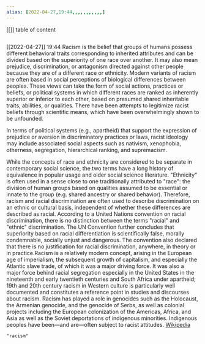 ```yaml
---
alias: [2022-04-27,19:44,,,,,,,,,,,]
---
```

[[]]
table of content
```toc
```

[[2022-04-27]] 19:44
Racism is the belief that groups of humans possess different behavioral traits corresponding to inherited attributes and can be divided based on the superiority of one race over another. It may also mean prejudice, discrimination, or antagonism directed against other people because they are of a different race or ethnicity. Modern variants of racism are often based in social perceptions of biological differences between peoples. These views can take the form of social actions, practices or beliefs, or political systems in which different races are ranked as inherently superior or inferior to each other, based on presumed shared inheritable traits, abilities, or qualities. There have been attempts to legitimize racist beliefs through scientific means, which have been overwhelmingly shown to be unfounded.

In terms of political systems (e.g., apartheid) that support the expression of prejudice or aversion in discriminatory practices or laws, racist ideology may include associated social aspects such as nativism, xenophobia, otherness, segregation, hierarchical ranking, and supremacism.

While the concepts of race and ethnicity are considered to be separate in contemporary social science, the two terms have a long history of equivalence in popular usage and older social science literature. "Ethnicity" is often used in a sense close to one traditionally attributed to "race": the division of human groups based on qualities assumed to be essential or innate to the group (e.g. shared ancestry or shared behavior). Therefore, racism and racial discrimination are often used to describe discrimination on an ethnic or cultural basis, independent of whether these differences are described as racial. According to a United Nations convention on racial discrimination, there is no distinction between the terms "racial" and "ethnic" discrimination. The UN Convention further concludes that superiority based on racial differentiation is scientifically false, morally condemnable, socially unjust and dangerous. The convention also declared that there is no justification for racial discrimination, anywhere, in theory or in practice.Racism is a relatively modern concept, arising in the European age of imperialism, the subsequent growth of capitalism, and especially the Atlantic slave trade, of which it was a major driving force. It was also a major force behind racial segregation especially in the United States in the nineteenth and early twentieth centuries and South Africa under apartheid; 19th and 20th century racism in Western culture is particularly well documented and constitutes a reference point in studies and discourses about racism. Racism has played a role in genocides such as the Holocaust, the Armenian genocide, and the genocide of Serbs, as well as colonial projects including the European colonization of the Americas, Africa, and Asia as well as the Soviet deportations of indigenous minorities. Indigenous peoples have been—and are—often subject to racist attitudes.
[Wikipedia](https://en.wikipedia.org/wiki/Racism)
```query
"racism"
```